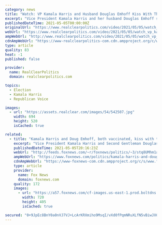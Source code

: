 ```yaml
---
category: news
title: "Watch: VP Kamala Harris and Husband Douglas Emhoff Kiss With Their Masks On"
excerpt: "Vice President Kamala Harris and her husband Douglas Emhoff share a kiss with their masks on at a tarmac in Allentown, Penn. on Wednesday."
publishedDateTime: 2021-05-05T00:00:00Z
originalUrl: "https://www.realclearpolitics.com/video/2021/05/05/watch_vp_kamala_harris_and_husband_douglas_emhoff_kiss_with_their_masks_on.html"
webUrl: "https://www.realclearpolitics.com/video/2021/05/05/watch_vp_kamala_harris_and_husband_douglas_emhoff_kiss_with_their_masks_on.html"
ampWebUrl: "http://www.realclearpolitics.com/video/2021/05/05/watch_vp_kamala_harris_and_husband_douglas_emhoff_kiss_with_their_masks_on.amp.html"
cdnAmpWebUrl: "https://www-realclearpolitics-com.cdn.ampproject.org/c/www.realclearpolitics.com/video/2021/05/05/watch_vp_kamala_harris_and_husband_douglas_emhoff_kiss_with_their_masks_on.amp.html"
type: article
quality: 83
heat: -1
published: false

provider:
  name: RealClearPolitics
  domain: realclearpolitics.com

topics:
  - Election
  - Kamala Harris
  - Republican Voice

images:
  - url: "https://assets.realclear.com/images/54/542507.jpg"
    width: 694
    height: 520
    isCached: true

related:
  - title: "Kamala Harris and Doug Emhoff, both vaccinated, kiss with their masks on: 'Not about the science'"
    excerpt: "Vice President Kamala Harris and Second Gentleman Douglas Emhoff kissed each other with their masks on Wednesday, even though both are fully vaccinated."
    publishedDateTime: 2021-05-05T20:16:23Z
    webUrl: "http://feeds.foxnews.com/~r/foxnews/politics/~3/stq8UMhm1aM/kamala-harris-and-doug-emhoff-both-vaccinated-kiss-with-their-masks-on-not-about-the-science"
    ampWebUrl: "https://www.foxnews.com/politics/kamala-harris-and-doug-emhoff-both-vaccinated-kiss-with-their-masks-on-not-about-the-science.amp"
    cdnAmpWebUrl: "https://www-foxnews-com.cdn.ampproject.org/c/s/www.foxnews.com/politics/kamala-harris-and-doug-emhoff-both-vaccinated-kiss-with-their-masks-on-not-about-the-science.amp"
    type: article
    provider:
      name: Fox News
      domain: foxnews.com
    quality: 172
    images:
      - url: "https://a57.foxnews.com/cf-images.us-east-1.prod.boltdns.net/v1/static/694940094001/fbf844e7-da00-4269-b859-827c56602764/5d922b54-0023-4170-ae81-95b2cc76f88b/1280x720/match/720/405/image.jpg?ve=1&tl=1"
        width: 720
        height: 405
        isCached: true

secured: "0+9JpEc8BnY0a0nVJ7VJ+LcArKRXmiho9MsqI/vXd0fPqmNRuXLfN5vBiwJXGSpMqjsAUENLORQisNa/WfPStCNaxVkkBRf0evLSZwQe3wxm2CHWv5RROJ84CBE6iZKdEiXHffgTEr1m+pdpLdyH1H3gbQGM8rZoaURUIkZ+vvsym8FVwmHCvhnSrpz1mpkGhe1QVmvPS7xuDXFgqF9AOE8RD8q+vIuUXrXI0+iTNcG4u9JIY2/p8Gv6yrRiAcS8kB7KYS55XwcN68upYjEnGv2WSl+/yNXtBH7wLemaPPjvINoa0PWQrZNZSHPlW3akWvsK3Xi2bheJR+ngVsFJVH5mnAis8B3jQDTCnieDiMs=;+grroDGdgmiJuqSQFwkMNw=="
---
```


